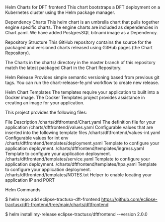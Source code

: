 Helm Charts for DFT frontend
This chart bootstraps a DFT deployment on a Kubernetes cluster using the Helm package manager.

Dependency Charts
This helm chart is an umbrella chart that pulls together engine specific charts. The engine charts are included as dependencies in Chart.yaml. We have added PostgresSQL bitnami image as a Dependency.

Repository Structure
This GitHub repository contains the source for the packaged and versioned charts released using GitHub pages (the Chart Repository).

The Charts in the charts/ directory in the master branch of this repository match the latest packaged Chart in the Chart Repository.

Helm Release
Provides simple semantic versioning based from previous git tags. You can run the chart-release-fe.yml workflow to create new release.

Helm Chart Templates
The templates require your application to built into a Docker image. The Docker Templates project provides assistance in creating an image for your application.

This project provides the following files:

File	Description
/charts/dftfrontend/Chart.yaml	The definition file for your application
/charts/dftfrontend/values.yaml	Configurable values that are inserted into the following template files
/charts/dftfrontend/values-int.yaml	Configurable values for int env
/charts/dftfrontend/templates/deployment.yaml	Template to configure your application deployment.
/charts/dftfrontend/templates/ingress.yaml	Template to configure your application deployment.
/charts/dftfrontend/templates/service.yaml	Template to configure your application deployment.
/charts/dftfrontend/templates/hpa.yaml	Template to configure your application deployment.
/charts/dftfrontend/templates/NOTES.txt	Helper to enable locating your application IP and PORT

Helm Commands

$ helm repo add eclipse-tractusx-dft-frontend https://github.com/eclipse-tractusx/dft-frontend/tree/main/charts/dftfrontend

$ helm install my-release eclipse-tractusx/dftfrontend --version 2.0.0